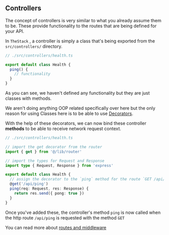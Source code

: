 ## Controllers

The concept of controllers is very similar to what you already assume them to
be. These provide functionality to the routes that are being defined for your
API.

In `TheStack` , a controller is simply a class that's being exported from the
`src/controllers/` directory.

```ts
// ./src/controllers/health.ts

export default class Health {
  ping() {
    // functionality
  }
}
```

As you can see, we haven't defined any functionality but they are just classes
with methods.

We aren't doing anything OOP related specifically over here but the only reason
for using Classes here is to be able to use [Decorators](%baseurl%decorators).

With the help of these decorators, we can now bind these controller **methods**
to be able to receive network request context.

```ts
// ./src/controllers/health.ts

// import the get decorator from the router
import { get } from '@/lib/router'

// import the types for Request and Response
import type { Request, Response } from 'express'

export default class Health {
  // assign the decorator to the `ping` method for the route `GET /api/ping`
  @get('/api/ping')
  ping(req: Request, res: Response) {
    return res.send({ pong: true })
  }
}
```

Once you've added these, the controller's method `ping` is now called when the
http route `/api/ping` is requested with the method `GET`

You can read more about [routes and middleware](%baseurl%routes)

